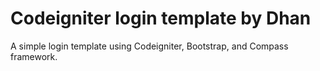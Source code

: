 # Codeigniter login template by Dhan

A simple login template using Codeigniter, Bootstrap, and Compass framework.

